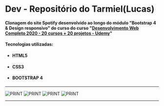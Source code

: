 # Dev - Repositório do Tarmiel(Lucas)
<h4> Clonagem do site Spotify desenvolvido ao longo do módulo "Bootstrap 4 & Design responsivo" do curso do curso
"<a href="https://www.udemy.com/course/web-completo/">Desenvolvimento Web Completo 2020 - 20 cursos + 20 projetos - Udemy</a>"</h4>

<h4>Tecnologias utilizadas:</h4>
<ul>
  <li><h4>HTML5<h4></li>
  <li><h4>CSS3<h4></li>
  <li><h4>BOOTSTRAP 4<h4></li>
</ul>

<hr>

![PRINT](https://github.com/Tarmiel/PJ_web/blob/master/static_clone_Spotify/print/p1.png)
![PRINT](https://github.com/Tarmiel/PJ_web/blob/master/static_clone_Spotify/print/p2.png)
![PRINT](https://github.com/Tarmiel/PJ_web/blob/master/static_clone_Spotify/print/p3.png)
![PRINT](https://github.com/Tarmiel/PJ_web/blob/master/static_clone_Spotify/print/p4.png)

<hr>
